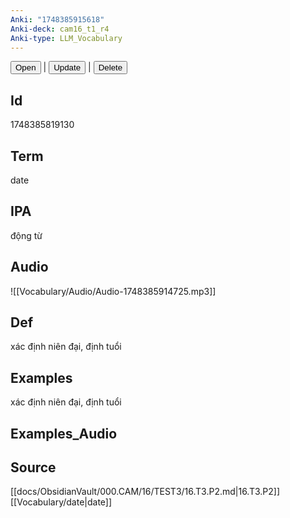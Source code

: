 ```yaml
---
Anki: "1748385915618"
Anki-deck: cam16_t1_r4
Anki-type: LLM_Vocabulary
---
```

<button class="anki-btn-open">Open</button> | <button class="anki-btn-update">Update</button> | <button class="anki-btn-delete">Delete</button>

## Id
 1748385819130
## Term
date
## IPA
động từ

## Audio
![[Vocabulary/Audio/Audio-1748385914725.mp3]]
## Def
xác định niên đại, định tuổi
## Examples
xác định niên đại, định tuổi
## Examples_Audio

## Source
 [[docs/ObsidianVault/000.CAM/16/TEST3/16.T3.P2.md|16.T3.P2]]
[[Vocabulary/date|date]]